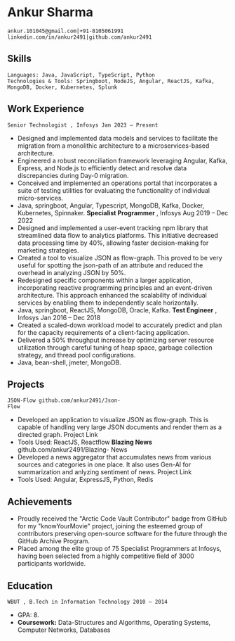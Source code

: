 # Ankur Sharma

```
ankur.101045@gmail.com|+91-8105061991
linkedin.com/in/ankur2491|github.com/ankur2491
```
## Skills

```
Languages: Java, JavaScript, TypeScript, Python
Technologies & Tools: Springboot, NodeJS, Angular, ReactJS, Kafka, MongoDB, Docker, Kubernetes, Splunk
```
## Work Experience

```
Senior Technologist , Infosys Jan 2023 – Present
```
- Designed and implemented data models and services to facilitate the migration from a monolithic architecture
    to a microservices-based architecture.
- Engineered a robust reconciliation framework leveraging Angular, Kafka, Express, and Node.js to efficiently
    detect and resolve data discrepancies during Day-0 migration.
- Conceived and implemented an operations portal that incorporates a suite of testing utilities for evaluating the
    functionality of individual micro-services.
- Java, springboot, Angular, Typescript, MongoDB, Kafka, Docker, Kubernetes, Spinnaker.
**Specialist Programmer** , Infosys Aug 2019 – Dec 2022
- Designed and implemented a user-event tracking npm library that streamlined data flow to analytics platforms.
    This initiative decreased data processing time by 40%, allowing faster decision-making for marketing strategies.
- Created a tool to visualize JSON as flow-graph. This proved to be very useful for spotting the json-path of an
    attribute and reduced the overhead in analyzing JSON by 50%.
- Redesigned specific components within a larger application, incorporating reactive programming principles and
    an event-driven architecture. This approach enhanced the scalability of individual services by enabling them to
    independently scale horizontally.
- Java, springboot, ReactJS, MongoDB, Oracle, Kafka.
**Test Engineer** , Infosys Jan 2016 – Dec 2018
- Created a scaled-down workload model to accurately predict and plan for the capacity requirements of a
    client-facing application.
- Delivered a 50% throughput increase by optimizing server resource utilization through careful tuning of heap
    space, garbage collection strategy, and thread pool configurations.
- Java, bean-shell, jmeter, MongoDB.

## Projects

```
JSON-Flow github.com/ankur2491/Json-
Flow
```
- Developed an application to visualize JSON as flow-graph. This is capable of handling very large JSON
    documents and render them as a directed graph.
    Project Link
- Tools Used: ReactJS, Reactflow
**Blazing News**
    github.com/ankur2491/Blazing-
       News
- Developed a news aggregator that accumulates news from various sources and categories in one place. It also
    uses Gen-AI for summarization and anlyzing sentiment of news.
    Project Link
- Tools Used: Angular, ExpressJS, Python, Redis


## Achievements

- Proudly received the "Arctic Code Vault Contributor" badge from GitHub for my "knowYourMovie" project,
    joining the esteemed group of contributors preserving open-source software for the future through the GitHub
    Archive Program.
- Placed among the elite group of 75 Specialist Programmers at Infosys, having been selected from a highly
    competitive field of 3000 participants worldwide.

## Education

```
WBUT , B.Tech in Information Technology 2010 – 2014
```
- GPA: 8.
- **Coursework:** Data-Structures and Algorithms, Operating Systems, Computer Networks, Databases
